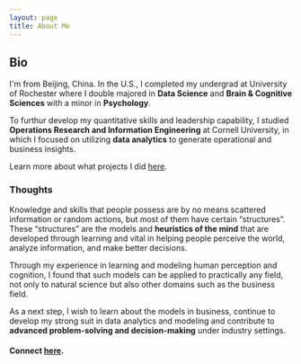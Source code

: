 ```yaml
---
layout: page
title: About Me
---
```



## Bio

I'm from Beijing, China. In the U.S., I completed my undergrad at University of Rochester where I double majored in **Data Science** and **Brain & Cognitive Sciences** with a minor in **Psychology**. 

To furthur develop my quantitative skills and leadership capability, I studied **Operations Research and Information Engineering** at Cornell University, in which I focused on utilizing **data analytics** to generate operational and business insights.

Learn more about what projects I did [here](/projects.html).



### Thoughts

Knowledge and skills that people possess are by no means scattered information or random actions, but most of them have certain “structures”. These “structures” are the models and **heuristics of the mind** that are developed through learning and vital in helping people perceive the world, analyze information, and make better decisions. 

Through my experience in learning and modeling human perception and cognition, I found that such models can be applied to practically any field, not only to natural science but also other domains such as the business field. 

As a next step, I wish to learn about the models in business, continue to develop my strong suit in data analytics and modeling and contribute to **advanced problem-solving and decision-making** under industry settings.


#### Connect [here](/contact.html).